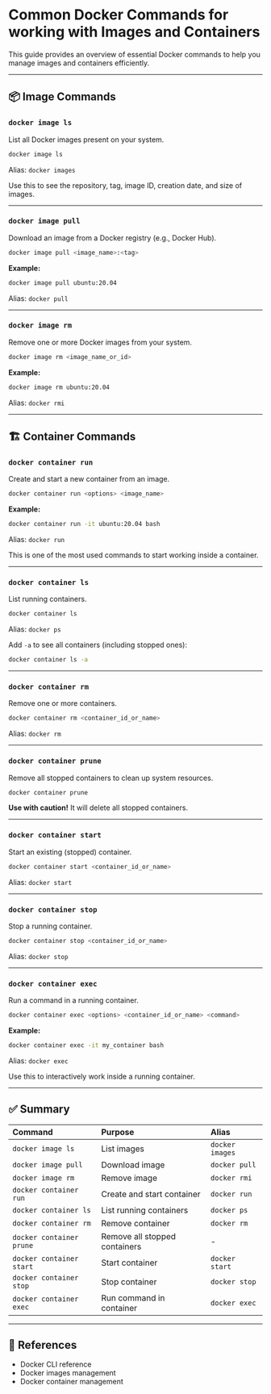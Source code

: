 # Common Docker Commands for working with Images and Containers

This guide provides an overview of essential Docker commands to help you manage images and containers efficiently.

---

## 📦 Image Commands

### `docker image ls`

List all Docker images present on your system.

```bash
docker image ls
```

Alias: `docker images`

Use this to see the repository, tag, image ID, creation date, and size of images.

---

### `docker image pull`

Download an image from a Docker registry (e.g., Docker Hub).

```bash
docker image pull <image_name>:<tag>
```

**Example:**

```bash
docker image pull ubuntu:20.04
```

Alias: `docker pull`

---

### `docker image rm`

Remove one or more Docker images from your system.

```bash
docker image rm <image_name_or_id>
```

**Example:**

```bash
docker image rm ubuntu:20.04
```

Alias: `docker rmi`

---

## 🏗 Container Commands

### `docker container run`

Create and start a new container from an image.

```bash
docker container run <options> <image_name>
```

**Example:**

```bash
docker container run -it ubuntu:20.04 bash
```

Alias: `docker run`

This is one of the most used commands to start working inside a container.

---

### `docker container ls`

List running containers.

```bash
docker container ls
```

Alias: `docker ps`

Add `-a` to see all containers (including stopped ones):

```bash
docker container ls -a
```


---

### `docker container rm`

Remove one or more containers.

```bash
docker container rm <container_id_or_name>
```

Alias: `docker rm`

---

### `docker container prune`

Remove all stopped containers to clean up system resources.

```bash
docker container prune
```

**Use with caution!** It will delete all stopped containers.

---

### `docker container start`

Start an existing (stopped) container.

```bash
docker container start <container_id_or_name>
```

Alias: `docker start`

---

### `docker container stop`

Stop a running container.

```bash
docker container stop <container_id_or_name>
```

Alias: `docker stop`

---

### `docker container exec`

Run a command in a running container.

```bash
docker container exec <options> <container_id_or_name> <command>
```

**Example:**

```bash
docker container exec -it my_container bash
```

Alias: `docker exec`

Use this to interactively work inside a running container.

---

## ✅ Summary

| Command | Purpose | Alias |
| :-- | :-- | :-- |
| `docker image ls` | List images | `docker images` |
| `docker image pull` | Download image | `docker pull` |
| `docker image rm` | Remove image | `docker rmi` |
| `docker container run` | Create and start container | `docker run` |
| `docker container ls` | List running containers | `docker ps` |
| `docker container rm` | Remove container | `docker rm` |
| `docker container prune` | Remove all stopped containers | - |
| `docker container start` | Start container | `docker start` |
| `docker container stop` | Stop container | `docker stop` |
| `docker container exec` | Run command in container | `docker exec` |


---

## 🔗 References

- Docker CLI reference
- Docker images management
- Docker container management
